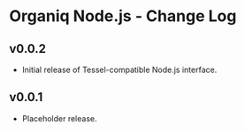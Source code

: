 # Organiq Node.js - Change Log

## v0.0.2
 * Initial release of Tessel-compatible Node.js interface. 

## v0.0.1
 * Placeholder release.

